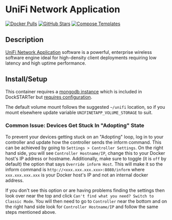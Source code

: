 # UniFi Network Application

[![Docker Pulls](https://img.shields.io/docker/pulls/linuxserver/unifi-network-application?style=flat-square&color=607D8B&label=docker%20pulls&logo=docker)](https://hub.docker.com/r/linuxserver/unifi-controller)
[![GitHub Stars](https://img.shields.io/github/stars/linuxserver/docker-unifi-network-application?style=flat-square&color=607D8B&label=github%20stars&logo=github)](https://github.com/linuxserver/docker-unifi-controller)
[![Compose Templates](https://img.shields.io/static/v1?style=flat-square&color=607D8B&label=compose&message=templates)](https://github.com/GhostWriters/DockSTARTer/tree/master/compose/.apps/unifinetapp)

## Description

[UniFi Network Application](https://www.ubnt.com/enterprise/#unifi) software is
a powerful, enterprise wireless software engine ideal for high-density client
deployments requiring low latency and high uptime performance.

## Install/Setup

This container requires a [mongodb instance](https://docs.linuxserver.io/images/docker-unifi-network-application/#setting-up-your-external-database) 
which is included in DockSTARTer but [requires configuration](https://github.com/jacobalberty/unifi-docker?tab=readme-ov-file#setting-up-running-stopping-upgrading).

The default volume mount follows the suggested `~/unifi` location, so if you
mount elsewhere update variable `UNIFINETAPP_VOLUME_STORAGE` to suit.

### Common Issue: Devices Get Stuck In "Adopting" State

To prevent your devices getting stuck on an "Adopting" loop, log in to your
controller and update how the controller sends the inform command. This can be
achieved by going to `Settings > Controller Settings`. On the right hand side,
you will see `Controller Hostname/IP`, change this to your Docker host's IP
address or hostname. Additionally, make sure to toggle (it is `off` by default)
the option that says `Override inform Host`. This will make it so the inform
command is `http://<xxx.xxx.xxx.xxx>:8080/inform` where `xxx.xxx.xxx.xxx` is
your Docker host's IP and not an internal docker address.

If you don't see this option or are having problems finding the settings then
look over near the top and click
`Can't find what you need? Switch to Classic Mode`. You will then need to go to
`Controller` near the bottom and on the right hand side look for
`Controller Hostname/IP` and follow the same steps mentioned above.

